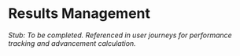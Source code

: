 # Results Management

_Stub: To be completed. Referenced in user journeys for performance tracking and advancement calculation._